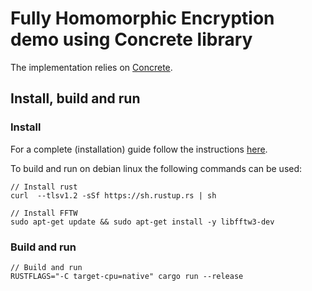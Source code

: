 # Fully Homomorphic Encryption demo using Concrete library

The implementation relies on [Concrete](https://docs.zama.ai/concrete/lib/).

## Install, build and run

### Install

For a complete (installation) guide follow the instructions [here](https://docs.zama.ai/concrete/lib/installation.html).

To build and run on debian linux the following commands can be used:

```
// Install rust
curl  --tlsv1.2 -sSf https://sh.rustup.rs | sh

// Install FFTW
sudo apt-get update && sudo apt-get install -y libfftw3-dev
```

### Build and run

```
// Build and run
RUSTFLAGS="-C target-cpu=native" cargo run --release
```